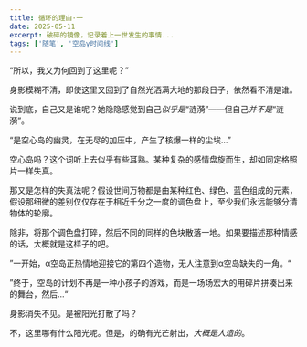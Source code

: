 ```yaml
---
title: 循环的理由·一
date: 2025-05-11
excerpt: 破碎的镜像，记录着上一世发生的事情...
tags: ['随笔', '空岛γ时间线']
---
```


“所以，我又为何回到了这里呢？”

身影模糊不清，即使这里又回到了自然光洒满大地的那段日子，依然看不清是谁。

说到底，自己又是谁呢？她隐隐感觉到自己*似乎是*“涟漪”——但自己*并不是*“涟漪”。

“是空心岛的幽灵，在无尽的加压中，产生了核爆一样的尘埃...”

空心岛吗？这个词听上去似乎有些耳熟。某种复杂的感情盘旋而生，却如同定格照片一样失真。

那又是怎样的失真法呢？假设世间万物都是由某种红色、绿色、蓝色组成的元素，假设那细微的差别仅仅存在于相近千分之一度的调色盘上，至少我们永远能够分清物体的轮廓。

除非，将那个调色盘打碎，然后不同的同样的色块散落一地。如果要描述那种情感的话，大概就是这样子的吧。

”一开始，α空岛正热情地迎接它的第四个造物，无人注意到α空岛缺失的一角。“

”终于，空岛的计划不再是一种小孩子的游戏，而是一场场宏大的用碎片拼凑出来的舞台，然后...“

身影消失不见。是被阳光打散了吗？

不，这里哪有什么阳光呢。但是，的确有光芒射出，*大概是人造的*。